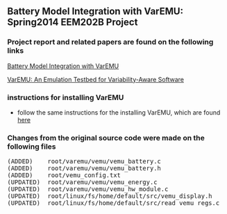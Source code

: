 ## Battery Model Integration with VarEMU: Spring2014 EEM202B Project 

### Project report and related papers are found on the following links

[Battery Model Integration with VarEMU](https://dl.dropboxusercontent.com/u/36164308/EEM202BProjectReport.pdf)

[VarEMU: An Emulation Testbed for Variability-Aware Software](http://nanocad.ee.ucla.edu/pub/Main/Publications/C70_paper.pdf)

### instructions for installing VarEMU 

* follow the same instructions for the installing VarEMU, which are found [here](https://github.com/nesl/varemu)

### Changes from the original source code were made on the following files

<pre>
(ADDED)    root/varemu/vemu/vemu_battery.c
(ADDED)    root/varemu/vemu/vemu_battery.h
(ADDED)	   root/vemu_config.txt
(UPDATED)  root/varemu/vemu/vemu_energy.c 
(UPDATED)  root/varemu/vemu/vemu_hw_module.c
(UPDATED)  root/linux/fs/home/default/src/vemu_display.h
(UPDATED)  root/linux/fs/home/default/src/read_vemu_regs.c
</pre>



